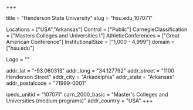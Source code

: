 
+++

title = "Henderson State University"
slug = "hsu.edu_107071"

Locations = ["USA","Arkansas"]
Control = ["Public"]
CarnegieClassification = ["Masters Colleges and Universities I"]
AthleticConferences = ["Great American Conference"]
InstitutionalSize = ["1,000 - 4,999"]
domain = ["hsu.edu"]

Logo = ""

addr_lat = "-93.060313"
addr_long = "34.127792"
addr_street = "1100 Henderson Street"
addr_city = "Arkadelphia"
addr_state = "Arkansas"
addr_postalcode = "71999-0001"

ipeds_unitid = "107071"
carn_2000_basic = "Master's Colleges and Universities (medium programs)"
addr_country = "USA"
+++
    
